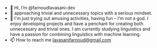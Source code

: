 - 👋 Hi, I’m @farnoudlavasani-dev
- 👀 approaching trivial and unnecessary topics with a serious mindset. 
- 🌱 I'm just trying out amusing activities, having fun – I'm not a god. I enjoy developing projects and have a penchant for creating both unnecessary and trivial ones. I am currently studying linguistics and have a passion for combining linguistics with machine learning.
- 📫 How to reach me lavasanifarnoud@gmail.com

<!---
farnoudlavasani-dev/farnoudlavasani-dev is a ✨ special ✨ repository because its `README.md` (this file) appears on your GitHub profile.
You can click the Preview link to take a look at your changes.
--->
